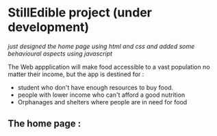 # StillEdible project (under development)
<p><i>just designed the home page using html and css and added some behavioural aspects using javascript</i></p>
<p>The Web appplication will make food accessible to a vast population no matter their income, but the app is destined for :</p>
<ul>
  <li>student who don't have enough resources to buy food.</li>
  <li>people with lower income who can't afford a good nutrition</li>
  <li>Orphanages and shelters where people are in need for food</li>
 </ul>
 <h2>The home page :</h2>
 
